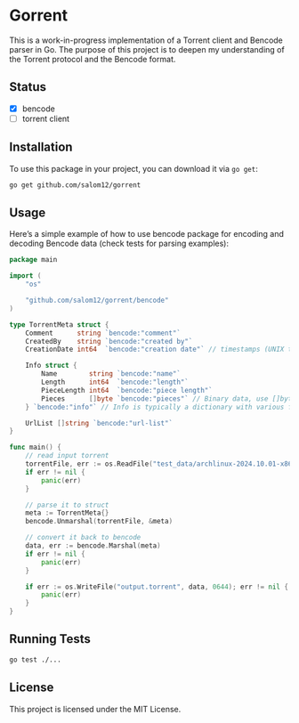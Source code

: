 
# Gorrent

This is a work-in-progress implementation of a Torrent client and Bencode parser in Go. The purpose of this project is to deepen my understanding of the Torrent protocol and the Bencode format.

## Status
- [x] bencode
- [ ] torrent client

## Installation

To use this package in your project, you can download it via `go get`:

```bash
go get github.com/salom12/gorrent
```

## Usage
Here’s a simple example of how to use  bencode package for encoding and decoding Bencode data (check tests for parsing examples):

```go
package main

import (
	"os"

	"github.com/salom12/gorrent/bencode"
)

type TorrentMeta struct {
	Comment      string `bencode:"comment"`
	CreatedBy    string `bencode:"created by"`
	CreationDate int64  `bencode:"creation date"` // timestamps (UNIX time)

	Info struct {
		Name        string `bencode:"name"`
		Length      int64  `bencode:"length"`
		PieceLength int64  `bencode:"piece length"`
		Pieces      []byte `bencode:"pieces"` // Binary data, use []byte
	} `bencode:"info"` // Info is typically a dictionary with various fields

	UrlList []string `bencode:"url-list"`
}

func main() {
	// read input torrent
	torrentFile, err := os.ReadFile("test_data/archlinux-2024.10.01-x86_64.iso.torrent")
	if err != nil {
		panic(err)
	}

	// parse it to struct
	meta := TorrentMeta{}
	bencode.Unmarshal(torrentFile, &meta)

	// convert it back to bencode
	data, err := bencode.Marshal(meta)
	if err != nil {
		panic(err)
	}

	if err := os.WriteFile("output.torrent", data, 0644); err != nil {
		panic(err)
	}
}

```

## Running Tests
```bash
go test ./...
```

## License

This project is licensed under the MIT License.